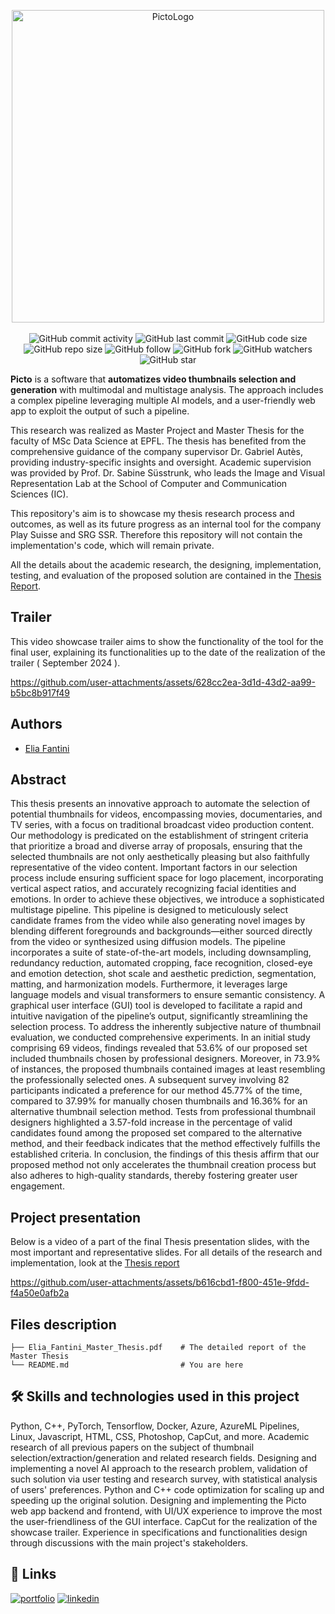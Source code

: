 <p align="center">
  <img width="500" alt="PictoLogo" src="https://github.com/user-attachments/assets/178e0373-7d9b-4dc0-8a50-55afba75d8ab">
  </br>
  </br>
  <img alt="GitHub commit activity" src="https://img.shields.io/github/commit-activity/y/EliaFantini/PICTO-Automating-Video-Thumbnails-Selection">
  <img alt="GitHub last commit" src="https://img.shields.io/github/last-commit/EliaFantini/PICTO-Automating-Video-Thumbnails-Selection">
  <img alt="GitHub code size" src="https://img.shields.io/github/languages/code-size/EliaFantini/PICTO-Automating-Video-Thumbnails-Selection">
  <img alt="GitHub repo size" src="https://img.shields.io/github/repo-size/EliaFantini/PICTO-Automating-Video-Thumbnails-Selection">
  <img alt="GitHub follow" src="https://img.shields.io/github/followers/EliaFantini?label=Follow">
  <img alt="GitHub fork" src="https://img.shields.io/github/forks/EliaFantini/PICTO-Automating-Video-Thumbnails-Selection?label=Fork">
  <img alt="GitHub watchers" src="https://img.shields.io/github/watchers/EliaFantini/PICTO-Automating-Video-Thumbnails-Selection?label=Watch">
  <img alt="GitHub star" src="https://img.shields.io/github/stars/EliaFantini/PICTO-Automating-Video-Thumbnails-Selection?style=social">
</p>

**Picto** is a software that **automatizes video thumbnails selection and
generation** with multimodal and multistage analysis. The approach includes a complex pipeline leveraging multiple AI models, and a user-friendly web app to exploit the output of such a pipeline. 

This research was realized as Master Project and Master Thesis for the faculty of MSc Data Science at EPFL. The thesis has benefited from the comprehensive guidance of the company supervisor Dr. Gabriel Autès, providing industry-specific insights and oversight. Academic supervision was provided by Prof. Dr. Sabine Süsstrunk, who leads the Image and Visual Representation
Lab at the School of Computer and Communication Sciences (IC).

This repository's aim is to showcase my thesis research process and outcomes, as well as its future progress as an internal tool for the company Play Suisse and SRG SSR. Therefore this repository will not contain the implementation's code, which will remain private.

All the details about the academic research, the designing, implementation, testing, and evaluation of the proposed solution are contained in the [Thesis Report](https://github.com/EliaFantini/PICTO-Automating-Video-Thumbnails-Selection/blob/main/Elia_Fantini_Master_Thesis.pdf).

## Trailer
This video showcase trailer aims to show the functionality of the tool for the final user, explaining its functionalities up to the date of the realization of the trailer ( September 2024 ).

https://github.com/user-attachments/assets/628cc2ea-3d1d-43d2-aa99-b5bc8b917f49

## Authors
- [Elia Fantini](https://github.com/EliaFantini)
## Abstract

This thesis presents an innovative approach to automate the selection of potential thumbnails for videos, encompassing movies, documentaries, and TV series, with a focus on traditional broadcast video production content. Our methodology is predicated on the establishment of stringent criteria that prioritize a broad and diverse array of proposals, ensuring that the selected thumbnails are not only aesthetically pleasing but also faithfully representative of the video content. Important factors in our selection process include ensuring sufficient space for logo placement, incorporating vertical aspect ratios, and accurately recognizing facial identities and emotions. In order to achieve these 
 objectives, we introduce a sophisticated multistage pipeline. This pipeline is designed to meticulously select candidate frames from the video while also generating novel images by blending different foregrounds and backgrounds—either sourced directly from the video or synthesized using diffusion models. The pipeline incorporates a suite of state-of-the-art models, including downsampling, redundancy reduction, automated cropping, face recognition, closed-eye and emotion detection, shot scale and aesthetic prediction, segmentation, matting, and harmonization models. Furthermore, it leverages large language models and visual transformers to ensure semantic consistency. A graphical user interface (GUI) tool is developed to facilitate a rapid and intuitive navigation of the pipeline’s output, significantly streamlining the selection process. To address the inherently subjective nature of thumbnail evaluation, we conducted comprehensive experiments. In an initial study comprising 69 videos, findings revealed that 53.6% of our proposed set included thumbnails chosen by professional designers. Moreover, in 73.9% of instances, the proposed thumbnails contained images at least resembling the professionally selected ones. A subsequent survey involving 82 participants indicated a preference for our method 45.77% of the time, compared to 37.99% for manually chosen thumbnails and  16.36% for an alternative thumbnail selection method. Tests from professional thumbnail designers highlighted a 3.57-fold increase in the percentage of valid candidates found among the proposed set compared to the alternative method, and their feedback indicates that the method effectively fulfills the established criteria. In conclusion, the findings of this thesis affirm that our proposed method not only accelerates the thumbnail creation process but also adheres to high-quality standards, thereby fostering greater user engagement.


## Project presentation

Below is a video of a part of the final Thesis presentation slides, with the most important and representative slides. For all details of the research and implementation, look at the [Thesis report](https://github.com/EliaFantini/PICTO-Automating-Video-Thumbnails-Selection/blob/main/Elia_Fantini_Master_Thesis.pdf)

https://github.com/user-attachments/assets/b616cbd1-f800-451e-9fdd-f4a50e0afb2a

## Files description

```
├── Elia_Fantini_Master_Thesis.pdf    # The detailed report of the Master Thesis 
└── README.md                         # You are here
```


## 🛠 Skills and technologies used in this project

Python, C++, PyTorch, Tensorflow, Docker, Azure, AzureML Pipelines, Linux, Javascript, HTML, CSS, Photoshop, CapCut, and more. Academic research of all previous papers on the subject of thumbnail selection/extraction/generation and related research fields. Designing and implementing a novel AI approach to the research problem, validation of such solution via user testing and research survey, with statistical analysis of users' preferences. Python and C++ code optimization for scaling up and speeding up the original solution.  Designing and implementing the Picto web app backend and frontend, with UI/UX experience to improve the most the user-friendliness of the GUI interface. CapCut for the realization of the showcase trailer. Experience in specifications and functionalities design through discussions with the main project's stakeholders.

## 🔗 Links
[![portfolio](https://img.shields.io/badge/my_portfolio-000?style=for-the-badge&logo=ko-fi&logoColor=white)](https://eliafantini.github.io/Portfolio/)
[![linkedin](https://img.shields.io/badge/linkedin-0A66C2?style=for-the-badge&logo=linkedin&logoColor=white)](https://www.linkedin.com/in/-elia-fantini/)
